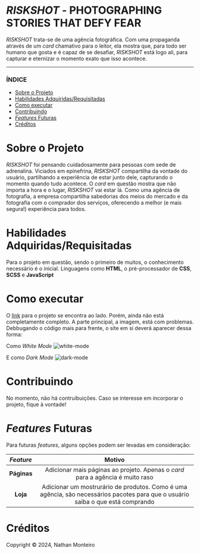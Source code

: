 # *RISKSHOT* - PHOTOGRAPHING STORIES THAT DEFY FEAR
*RISKSHOT* trata-se de uma agência fotográfica. Com uma propaganda através de um *card* chamativo para o leitor, ela mostra que, para todo ser humano que gosta e é capaz de se desafiar, *RISKSHOT* está logo ali, para capturar e eternizar o momento exato que isso acontece.

---

### ÍNDICE

* [Sobre o Projeto](#about)
* [Habilidades Adquiridas/Requisitadas](#abilities)
* [Como executar](#execute)
* [Contribuindo](#contribuition)
* [*Features* Futuras](#fut-feats)
* [Créditos](#credits)


<h1 id="about">Sobre o Projeto</h1>

<em>RISKSHOT</em> foi pensando cuidadosamente para pessoas com sede de adrenalina. Viciados em epinefrina, <em>RISKSHOT</em> compartilha da vontade do usuário, partilhando a experiência de estar junto dele, capturando o momento quando tudo acontece. O <em>card</em> em questão mostra que não importa a hora e o lugar, <em>RISKSHOT</em> vai estar lá. Como uma agência de fotografia, a empresa compartilha sabedorias dos meios do mercado e da fotografia com o comprador dos serviços, oferecendo a melhor (e mais segura!) experiência para todos.


<h1 id="abilities"> Habilidades Adquiridas/Requisitadas </h1>

Para o projeto em questão, sendo o primeiro de muitos, o conhecimento necessário é o inicial. Linguagens como <b>HTML</b>, o pré-processador de <b>CSS</b>, <b>SCSS</b> e <b>JavaScript</b></b>


<h1 id="execute"> Como executar </h1>

O <a href="https://riskshot.vercel.app/">link</a> para o projeto se encontra ao lado. Porém, ainda não está completamente completo. A parte principal, a imagem, está com problemas. Debbugando o código mais para frente, o site em si deverá aparecer dessa forma:

Como *White Mode*
![white-mode](https://github.com/nathanmontt/RISKSHOT/tree/main/src/assets/imgs/project-dark-mode.png "White Mode Card")

E como *Dark Mode*
![dark-mode](https://github.com/nathanmontt/RISKSHOT/tree/main/src/assets/imgs/project-dark-mode.png "Dark Mode Card")

<h1 id="contribuition"> Contribuindo </h1>

No momento, não há contruibuições. Caso se interesse em incorporar o projeto, fique à vontade!


<h1 id="fut-feats"> <em>Features</em> Futuras </h1>

Para futuras <em>features</em>, alguns opções podem ser levadas em consideração:

*Feature* | Motivo
:---------: | :------:
**Páginas** | Adicionar mais páginas ao projeto. Apenas o *card* para a agência é muito raso
**Loja** | Adicionar um mostrurário de produtos. Como é uma agência, são necessários pacotes para que o usuário saiba o que está comprando

<h1 id="credits"> Créditos </h1>

Copyright © 2024, Nathan Monteiro
